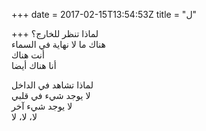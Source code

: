 +++
date = 2017-02-15T13:54:53Z
title = "ل"

+++ 
لماذا تنظر للخارج؟   
هناك ما لا نهاية في السماء   
أنت هناك   
أنا هناك أيضا   
   
لماذا تشاهد في الداخل   
لا يوجد شيء في قلبي   
لا يوجد شيء آخر   
لا، لا، لا